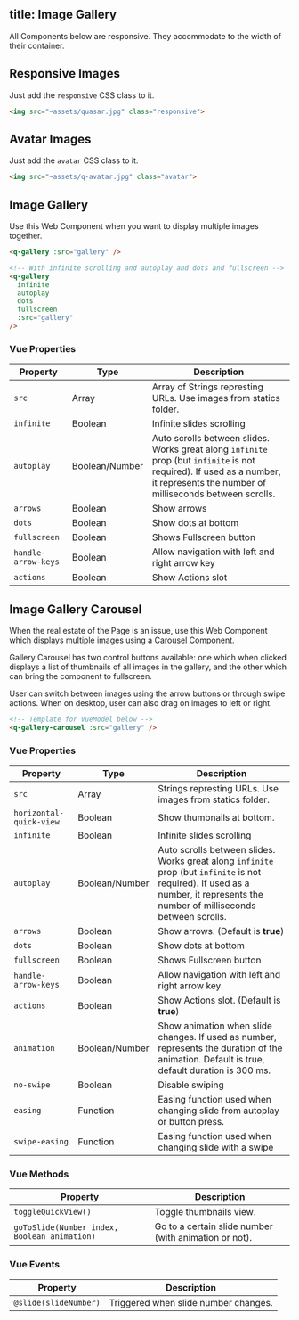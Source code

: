 title: Image Gallery
---
All Components below are responsive. They accommodate to the width of their container.
<input type="hidden" data-fullpage-demo="media/image-gallery">

## Responsive Images
Just add the `responsive` CSS class to it.

``` html
<img src="~assets/quasar.jpg" class="responsive">
```

## Avatar Images
Just add the `avatar` CSS class to it.

``` html
<img src="~assets/q-avatar.jpg" class="avatar">
```

## Image Gallery
Use this Web Component when you want to display multiple images together.

``` html
<q-gallery :src="gallery" />

<!-- With infinite scrolling and autoplay and dots and fullscreen -->
<q-gallery
  infinite
  autoplay
  dots
  fullscreen
  :src="gallery"
/>
```

### Vue Properties
| Property | Type | Description |
| --- | --- | --- |
| `src` | Array | Array of Strings represting URLs. Use images from statics folder. |
| `infinite` | Boolean | Infinite slides scrolling |
| `autoplay` | Boolean/Number | Auto scrolls between slides. Works great along `infinite` prop (but `infinite` is not required). If used as a number, it represents the number of milliseconds between scrolls. |
| `arrows` | Boolean | Show arrows |
| `dots` | Boolean | Show dots at bottom |
| `fullscreen` | Boolean | Shows Fullscreen button |
| `handle-arrow-keys` | Boolean | Allow navigation with left and right arrow key |
| `actions` | Boolean | Show Actions slot |

## Image Gallery Carousel
When the real estate of the Page is an issue, use this Web Component which displays multiple images using a [Carousel Component](/components/carousel.html).

Gallery Carousel has two control buttons available: one which when clicked displays a list of thumbnails of all images in the gallery, and the other which can bring the component to fullscreen.

User can switch between images using the arrow buttons or through swipe actions. When on desktop, user can also drag on images to left or right.

``` html
<!-- Template for VueModel below -->
<q-gallery-carousel :src="gallery" />
```

### Vue Properties
| Property | Type | Description |
| --- | --- | --- |
| `src` | Array | Strings represting URLs. Use images from statics folder. |
| `horizontal-quick-view` | Boolean | Show thumbnails at bottom. |
| `infinite` | Boolean | Infinite slides scrolling |
| `autoplay` | Boolean/Number | Auto scrolls between slides. Works great along `infinite` prop (but `infinite` is not required). If used as a number, it represents the number of milliseconds between scrolls. |
| `arrows` | Boolean | Show arrows. (Default is **true**) |
| `dots` | Boolean | Show dots at bottom |
| `fullscreen` | Boolean | Shows Fullscreen button |
| `handle-arrow-keys` | Boolean | Allow navigation with left and right arrow key |
| `actions` | Boolean | Show Actions slot. (Default is **true**) |
| `animation` | Boolean/Number | Show animation when slide changes. If used as number, represents the duration of the animation. Default is true, default duration is 300 ms. |
| `no-swipe` | Boolean | Disable swiping |
| `easing` | Function | Easing function used when changing slide from autoplay or button press. |
| `swipe-easing` | Function | Easing function used when changing slide with a swipe |

### Vue Methods
| Property | Description |
| --- | --- |
| `toggleQuickView()` | Toggle thumbnails view. |
| `goToSlide(Number index, Boolean animation)` | Go to a certain slide number (with animation or not). |

### Vue Events
| Property | Description |
| --- | --- |
| `@slide(slideNumber)` | Triggered when slide number changes. |
